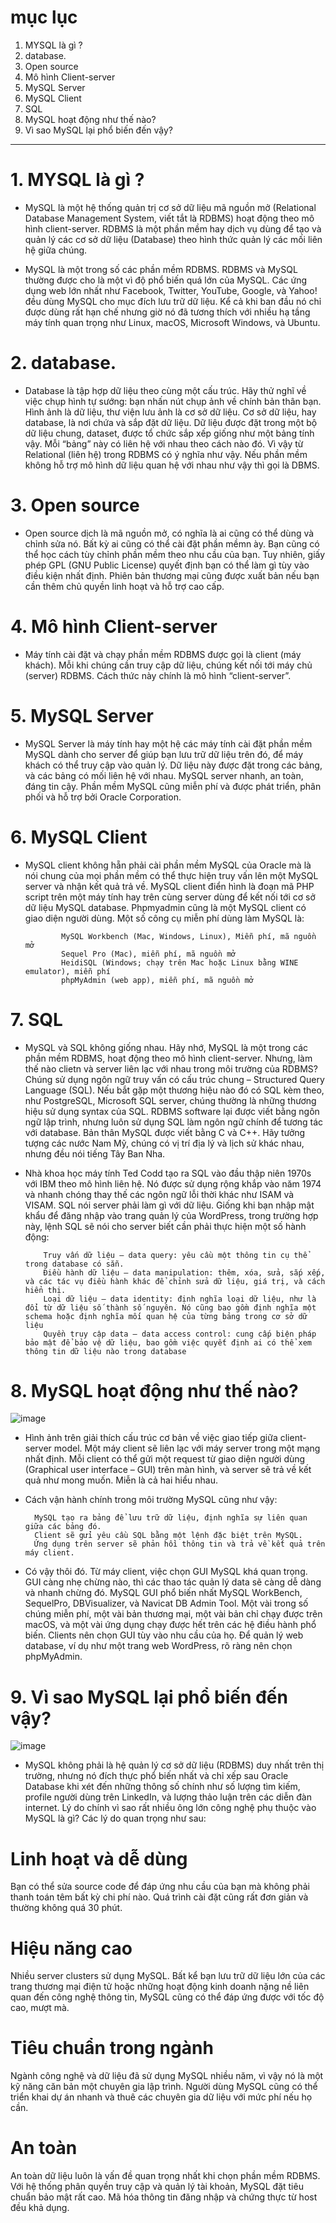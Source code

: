 # mục lục 

1. MYSQL là gì ?
2. database.
3. Open source
4. Mô hình Client-server
5. MySQL Server
6. MySQL Client
7. SQL
8. MySQL hoạt động như thế nào?
9. Vì sao MySQL lại phổ biến đến vậy?
---------------------------------------------------------------


# 1. MYSQL là gì ?

- MySQL là một hệ thống quản trị cơ sở dữ liệu mã nguồn mở (Relational Database Management System, viết tắt là RDBMS) hoạt động theo mô hình client-server. RDBMS là một phần mềm hay dịch vụ dùng để tạo và quản lý các cơ sở dữ liệu (Database) theo hình thức quản lý các mối liên hệ giữa chúng.

- MySQL là một trong số các phần mềm RDBMS. RDBMS và MySQL thường được cho là một vì độ phổ biến quá lớn của MySQL. Các ứng dụng web lớn nhất như Facebook, Twitter, YouTube, Google, và Yahoo! đều dùng MySQL cho mục đích lưu trữ dữ liệu. Kể cả khi ban đầu nó chỉ được dùng rất hạn chế nhưng giờ nó đã tương thích với nhiều hạ tầng máy tính quan trọng như Linux, macOS, Microsoft Windows, và Ubuntu.

# 2. database.

- Database là tập hợp dữ liệu theo cùng một cấu trúc. Hãy thử nghĩ về việc chụp hình tự sướng: bạn nhấn nút chụp ảnh về chính bản thân bạn. Hình ảnh là dữ liệu, thư viện lưu ảnh là cơ sở dữ liệu. Cơ sở dữ liệu, hay database, là nơi chứa và sắp đặt dữ liệu. Dữ liệu được đặt trong một bộ dữ liệu chung, dataset, được tổ chức sắp xếp giống như một bảng tính vậy. Mỗi “bảng” này có liên hệ với nhau theo cách nào đó. Vì vậy từ Relational (liên hệ) trong RDBMS có ý nghĩa như vậy. Nếu phần mềm không hỗ trợ mô hình dữ liệu quan hệ với nhau như vậy thì gọi là DBMS.

# 3. Open source

- Open source dịch là mã nguồn mở, có nghĩa là ai cũng có thể dùng và chỉnh sửa nó. Bất kỳ ai cũng có thể cài đặt phần mềmn ày. Bạn cũng có thể học cách tùy chỉnh phần mềm theo nhu cầu của bạn. Tuy nhiên, giấy phép GPL (GNU Public License) quyết định bạn có thể làm gì tùy vào điều kiện nhất định. Phiên bản thương mại cũng được xuất bản nếu bạn cần thêm chủ quyền linh hoạt và hỗ trợ cao cấp.

# 4. Mô hình Client-server

- Máy tính cài đặt và chạy phần mềm RDBMS được gọi là client (máy khách). Mỗi khi chúng cần truy cập dữ liệu, chúng kết nối tới máy chủ (server) RDBMS. Cách thức này chính là mô hình “client-server”.

# 5. MySQL Server

- MySQL Server là máy tính hay một hệ các máy tính cài đặt phần mềm MySQL dành cho server để giúp bạn lưu trữ dữ liệu trên đó, để máy khách có thể truy cập vào quản lý. Dữ liệu này được đặt trong các bảng, và các bảng có mối liên hệ với nhau. MySQL server nhanh, an toàn, đáng tin cậy. Phần mềm MySQL cũng miễn phí và được phát triển, phân phối và hỗ trợ bởi Oracle Corporation.

# 6. MySQL Client

- MySQL client không hẵn phải cài phần mềm MySQL của Oracle mà là nói chung của mọi phần mềm có thể thực hiện truy vấn lên một MySQL server và nhận kết quả trả về. MySQL client điển hình là đoạn mã PHP script trên một máy tính hay trên cùng server dùng để kết nối tới cơ sở dữ liệu MySQL database. Phpmyadmin cũng là một MySQL client có giao diện người dùng. Một số công cụ miễn phí dùng làm MySQL là:

              MySQL Workbench (Mac, Windows, Linux), Miễn phí, mã nguồn mở
              Sequel Pro (Mac), miễn phí, mã nguồn mở
              HeidiSQL (Windows; chạy trên Mac hoặc Linux bằng WINE emulator), miễn phí
              phpMyAdmin (web app), miễn phí, mã nguồn mở

# 7. SQL

- MySQL và SQL không giống nhau. Hãy nhớ, MySQL là một trong các phần mềm RDBMS, hoạt động theo mô hình client-server. Nhưng, làm thế nào clietn và server liên lạc với nhau trong môi trường của RDBMS? Chúng sử dụng ngôn ngữ truy vấn có cấu trúc chung – Structured Query Language (SQL). Nếu bắt gặp một thương hiệu nào đó có SQL kèm theo, như PostgreSQL, Microsoft SQL server, chúng thường là những thương hiệu sử dụng syntax của SQL. RDBMS software lại được viết bằng ngôn ngữ lập trình, nhưng luôn sử dụng SQL làm ngôn ngữ chính để tương tác với database. Bản thân MySQL được viết bằng C và C++. Hãy tưởng tượng các nước Nam Mỹ, chúng có vị trí địa lý và lịch sử khác nhau, nhưng đều nói tiếng Tây Ban Nha.

- Nhà khoa học máy tính Ted Codd tạo ra SQL vào đầu thập niên 1970s với IBM theo mô hình liên hệ. Nó được sử dụng rộng khắp vào năm 1974 và nhanh chóng thay thế các ngôn ngữ lỗi thời khác như ISAM và VISAM. SQL nói server phải làm gì với dữ liệu. Giống khi bạn nhập mật khẩu để đăng nhập vào trang quản lý của WordPress, trong trường hợp này, lệnh SQL sẽ nói cho server biết cần phải thực hiện một số hành động:

          Truy vấn dữ liệu – data query: yêu cầu một thông tin cụ thể trong database có sẵn.
          Điều hành dữ liệu – data manipulation: thêm, xóa, sửa, sắp xếp, và các tác vụ điều hành khác để chỉnh sửa dữ liệu, giá trị, và cách hiển thị.
          Loại dữ liệu – data identity: định nghĩa loại dữ liệu, như là đổi từ dữ liệu số thành số nguyên. Nó cũng bao gồm định nghĩa một schema hoặc định nghĩa mối quan hệ của từng bảng trong cơ sở dữ liệu
          Quyền truy cập data – data access control: cung cấp biện pháp bảo mật để bảo vệ dữ liệu, bao gồm việc quyết định ai có thể xem thông tin dữ liệu nào trong database

# 8. MySQL hoạt động như thế nào?

![image](https://user-images.githubusercontent.com/95491130/184564749-3a5fb187-e57d-45f3-85cd-b1282472c041.png)

- Hình ảnh trên giải thích cấu trúc cơ bản về việc giao tiếp giữa client-server model. Một máy client sẽ liên lạc với máy server trong một mạng nhất định. Mỗi client có thể gửi một request từ giao diện người dùng (Graphical user interface – GUI) trên màn hình, và server sẽ trả về kết quả như mong muốn. Miễn là cả hai hiểu nhau. 

- Cách vận hành chính trong môi trường MySQL cũng như vậy:

        MySQL tạo ra bảng để lưu trữ dữ liệu, định nghĩa sự liên quan giữa các bảng đó.
        Client sẽ gửi yêu cầu SQL bằng một lệnh đặc biệt trên MySQL.
        Ứng dụng trên server sẽ phản hồi thông tin và trả về kết quả trên máy client.

- Có vậy thôi đó. Từ máy client, việc chọn GUI MySQL khá quan trọng. GUI càng nhẹ chừng nào, thì các thao tác quản lý data sẽ càng dễ dàng và nhanh chừng đó. MySQL GUI phổ biến nhất MySQL WorkBench, SequelPro, DBVisualizer, và Navicat DB Admin Tool. Một vài trong số chúng miễn phí, một vài bản thương mại, một vài bản chỉ chạy được trên macOS, và một vài ứng dụng chạy được hết trên các hệ điều hành phổ biến. Clients nên chọn GUI tùy vào nhu cầu của họ. Để quản lý web database, ví dụ như một trang web WordPress, rõ ràng nên chọn phpMyAdmin.

# 9. Vì sao MySQL lại phổ biến đến vậy?

![image](https://user-images.githubusercontent.com/95491130/184564878-8cbf029c-26b4-4b05-8a25-2e697f06dc81.png)

- MySQL không phải là hệ quản lý cơ sở dữ liệu (RDBMS) duy nhất trên thị trường, nhưng nó đích thực phổ biến nhất và chỉ xếp sau Oracle Database khi xét đến những thông số chính như số lượng tìm kiếm, profile người dùng trên LinkedIn, và lượng thảo luận trên các diễn đàn internet. Lý do chính vì sao rất nhiều ông lớn công nghệ phụ thuộc vào MySQL là gì? Các lý do quan trọng như sau:

# Linh hoạt và dễ dùng

Bạn có thể sửa source code để đáp ứng nhu cầu của bạn mà không phải thanh toán têm bất kỳ chi phí nào. Quá trình cài đặt cũng rất đơn giản và thường không quá 30 phút.

# Hiệu năng cao

Nhiều server clusters sử dụng MySQL. Bất kể bạn lưu trữ dữ liệu lớn của các trang thương mại điện tử hoặc những hoạt động kinh doanh nặng nề liên quan đến công nghệ thông tin, MySQL cũng có thể đáp ứng được với tốc độ cao, mượt mà.

# Tiêu chuẩn trong ngành

Ngành công nghệ và dữ liệu đã sử dụng MySQL nhiều năm, vì vậy nó là một kỹ năng căn bản một chuyên gia lập trình. Người dùng MySQL cũng có thể triển khai dự án nhanh và thuê các chuyên gia dữ liệu với mức phí nếu họ cần.

# An toàn

An toàn dữ liệu luôn là vấn đề quan trọng nhất khi chọn phần mềm RDBMS. Với hệ thống phân quyền truy cập và quản lý tài khoản, MySQL đặt tiêu chuẩn bảo mật rất cao. Mã hóa thông tin đăng nhập và chứng thực từ host đều khả dụng.




